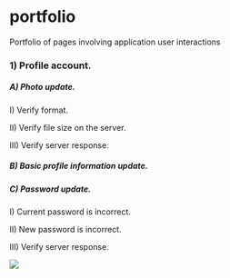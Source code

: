 # portfolio
Portfolio of pages involving application user interactions

<h3> 1) Profile account.</h3>

<h5>A) Photo update.</h5>

<p>I) Verify format.</p>
<p>II) Verify file size on the server.</p>
<p>III) Verify server response.</p>

<h5> B) Basic profile information update.</h5>


<h5>C) Password update.</h5>

<p>I) Current password is incorrect.</p>
<p>II) New password is incorrect.</p>
<p>III) Verify server response.</p>

<div style="">
  <image src="https://github.com/robert-neumann/portfolio/blob/master/20200918142043.gif"></image>
</div>


